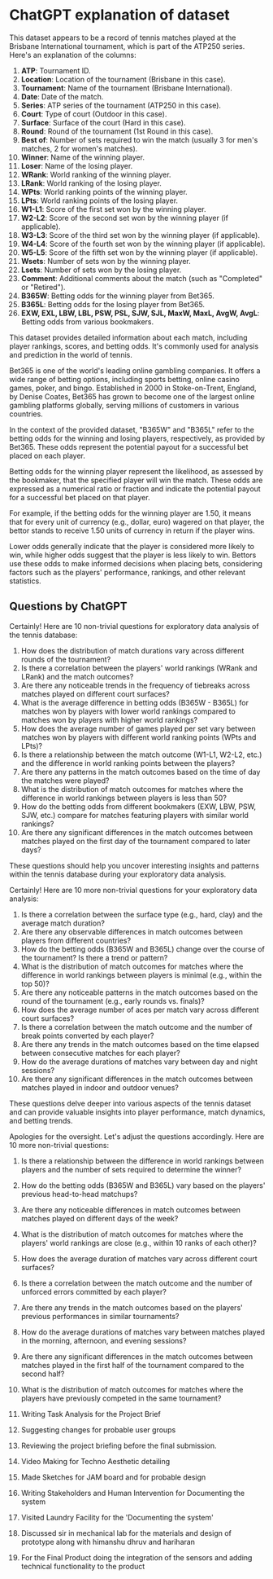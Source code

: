 


# ChatGPT explanation of dataset

This dataset appears to be a record of tennis matches played at the Brisbane International tournament, which is part of the ATP250 series. Here's an explanation of the columns:

1. **ATP**: Tournament ID.
2. **Location**: Location of the tournament (Brisbane in this case).
3. **Tournament**: Name of the tournament (Brisbane International).
4. **Date**: Date of the match.
5. **Series**: ATP series of the tournament (ATP250 in this case).
6. **Court**: Type of court (Outdoor in this case).
7. **Surface**: Surface of the court (Hard in this case).
8. **Round**: Round of the tournament (1st Round in this case).
9. **Best of**: Number of sets required to win the match (usually 3 for men's matches, 2 for women's matches).
10. **Winner**: Name of the winning player.
11. **Loser**: Name of the losing player.
12. **WRank**: World ranking of the winning player.
13. **LRank**: World ranking of the losing player.
14. **WPts**: World ranking points of the winning player.
15. **LPts**: World ranking points of the losing player.
16. **W1-L1**: Score of the first set won by the winning player.
17. **W2-L2**: Score of the second set won by the winning player (if applicable).
18. **W3-L3**: Score of the third set won by the winning player (if applicable).
19. **W4-L4**: Score of the fourth set won by the winning player (if applicable).
20. **W5-L5**: Score of the fifth set won by the winning player (if applicable).
21. **Wsets**: Number of sets won by the winning player.
22. **Lsets**: Number of sets won by the losing player.
23. **Comment**: Additional comments about the match (such as "Completed" or "Retired").
24. **B365W**: Betting odds for the winning player from Bet365.
25. **B365L**: Betting odds for the losing player from Bet365.
26. **EXW, EXL, LBW, LBL, PSW, PSL, SJW, SJL, MaxW, MaxL, AvgW, AvgL**: Betting odds from various bookmakers.

This dataset provides detailed information about each match, including player rankings, scores, and betting odds. It's commonly used for analysis and prediction in the world of tennis.




Bet365 is one of the world's leading online gambling companies. It offers a wide range of betting options, including sports betting, online casino games, poker, and bingo. Established in 2000 in Stoke-on-Trent, England, by Denise Coates, Bet365 has grown to become one of the largest online gambling platforms globally, serving millions of customers in various countries.

In the context of the provided dataset, "B365W" and "B365L" refer to the betting odds for the winning and losing players, respectively, as provided by Bet365. These odds represent the potential payout for a successful bet placed on each player.




Betting odds for the winning player represent the likelihood, as assessed by the bookmaker, that the specified player will win the match. These odds are expressed as a numerical ratio or fraction and indicate the potential payout for a successful bet placed on that player. 

For example, if the betting odds for the winning player are 1.50, it means that for every unit of currency (e.g., dollar, euro) wagered on that player, the bettor stands to receive 1.50 units of currency in return if the player wins. 

Lower odds generally indicate that the player is considered more likely to win, while higher odds suggest that the player is less likely to win. Bettors use these odds to make informed decisions when placing bets, considering factors such as the players' performance, rankings, and other relevant statistics.


## Questions by ChatGPT

Certainly! Here are 10 non-trivial questions for exploratory data analysis of the tennis database:

1. How does the distribution of match durations vary across different rounds of the tournament?
2. Is there a correlation between the players' world rankings (WRank and LRank) and the match outcomes?
3. Are there any noticeable trends in the frequency of tiebreaks across matches played on different court surfaces?
4. What is the average difference in betting odds (B365W - B365L) for matches won by players with lower world rankings compared to matches won by players with higher world rankings?
5. How does the average number of games played per set vary between matches won by players with different world ranking points (WPts and LPts)?
6. Is there a relationship between the match outcome (W1-L1, W2-L2, etc.) and the difference in world ranking points between the players?
7. Are there any patterns in the match outcomes based on the time of day the matches were played?
8. What is the distribution of match outcomes for matches where the difference in world rankings between players is less than 50?
9. How do the betting odds from different bookmakers (EXW, LBW, PSW, SJW, etc.) compare for matches featuring players with similar world rankings?
10. Are there any significant differences in the match outcomes between matches played on the first day of the tournament compared to later days?

These questions should help you uncover interesting insights and patterns within the tennis database during your exploratory data analysis.



Certainly! Here are 10 more non-trivial questions for your exploratory data analysis:

1. Is there a correlation between the surface type (e.g., hard, clay) and the average match duration?
2. Are there any observable differences in match outcomes between players from different countries?
3. How do the betting odds (B365W and B365L) change over the course of the tournament? Is there a trend or pattern?
4. What is the distribution of match outcomes for matches where the difference in world rankings between players is minimal (e.g., within the top 50)?
5. Are there any noticeable patterns in the match outcomes based on the round of the tournament (e.g., early rounds vs. finals)?
6. How does the average number of aces per match vary across different court surfaces?
7. Is there a correlation between the match outcome and the number of break points converted by each player?
8. Are there any trends in the match outcomes based on the time elapsed between consecutive matches for each player?
9. How do the average durations of matches vary between day and night sessions?
10. Are there any significant differences in the match outcomes between matches played in indoor and outdoor venues?

These questions delve deeper into various aspects of the tennis dataset and can provide valuable insights into player performance, match dynamics, and betting trends.




Apologies for the oversight. Let's adjust the questions accordingly. Here are 10 more non-trivial questions:

1. Is there a relationship between the difference in world rankings between players and the number of sets required to determine the winner?
2. How do the betting odds (B365W and B365L) vary based on the players' previous head-to-head matchups?
3. Are there any noticeable differences in match outcomes between matches played on different days of the week?
4. What is the distribution of match outcomes for matches where the players' world rankings are close (e.g., within 10 ranks of each other)?
5. How does the average duration of matches vary across different court surfaces?
6. Is there a correlation between the match outcome and the number of unforced errors committed by each player?
7. Are there any trends in the match outcomes based on the players' previous performances in similar tournaments?
8. How do the average durations of matches vary between matches played in the morning, afternoon, and evening sessions?
9. Are there any significant differences in the match outcomes between matches played in the first half of the tournament compared to the second half?
10. What is the distribution of match outcomes for matches where the players have previously competed in the same tournament?










1. Writing Task Analysis for the Project Brief 
2. Suggesting changes for probable user groups
3. Reviewing the project briefing before the final submission.
4. Video Making for Techno Aesthetic detailing 
5. Made Sketches for JAM board and for probable design
6. Writing Stakeholders and Human Intervention for Documenting the system
7. Visited Laundry Facility for the 'Documenting the system'
8. Discussed sir in mechanical lab for the materials and design of prototype along with himanshu dhruv and hariharan
9. For the Final Product doing the integration of the sensors and adding technical functionality to the product